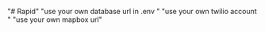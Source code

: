 "# Rapid" 
"use your own database url in .env "
"use your own twilio account "
"use your own mapbox url" 
